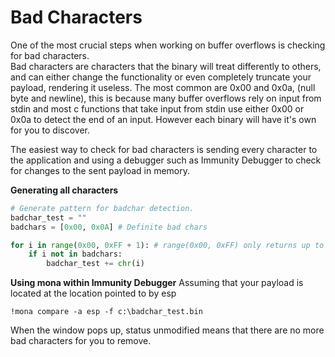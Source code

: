 # Bad Characters
One of the most crucial steps when working on buffer overflows is checking for bad characters.  
Bad characters are characters that the binary will treat differently to others, and can either change the functionality or even completely truncate your payload, rendering it useless.
The most common are 0x00 and 0x0a, (null byte and newline), this is because many buffer overflows rely on input from stdin and most c functions that take input from stdin use either 0x00 or 0x0a to detect the end of an input.
However each binary will have it's own for you to discover.

The easiest way to check for bad characters is sending every character to the application and using a debugger such as Immunity Debugger to check for changes to the sent payload in memory.

**Generating all characters**
```py
# Generate pattern for badchar detection.
badchar_test = ""
badchars = [0x00, 0x0A]	# Definite bad chars

for i in range(0x00, 0xFF + 1):	# range(0x00, 0xFF) only returns up to 0xFE
	if i not in badchars:
		badchar_test += chr(i)
```

**Using mona within Immunity Debugger**
Assuming that your payload is located at the location pointed to by esp
```
!mona compare -a esp -f c:\badchar_test.bin
```
When the window pops up, status unmodified means that there are no more bad characters for you to remove.